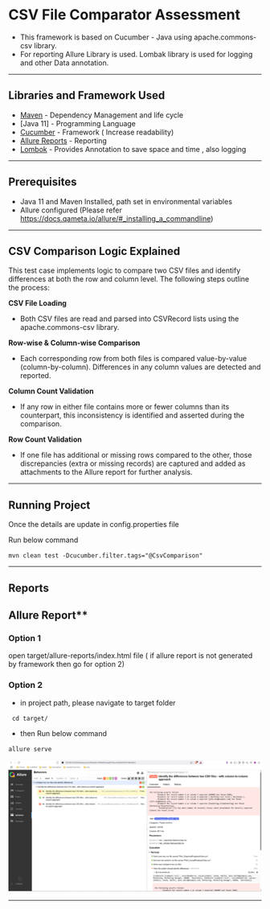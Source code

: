 # CSV File  Comparator Assessment

* This framework is based on Cucumber - Java using apache.commons-csv library.
* For reporting Allure Library is used. Lombak library is used for logging and other Data annotation.


------------------------------------------------------------
## Libraries and Framework Used

* [Maven](https://maven.apache.org/) - Dependency Management and life cycle
* [Java 11] - Programming Language
* [Cucumber](https://cucumber.io/) - Framework ( Increase readability)
* [Allure Reports](https://qameta.io/allure-report/) - Reporting
* [Lombok](https://projectlombok.org/) - Provides Annotation to save space and time , also logging

------------------------------------------------------------
## Prerequisites

* Java 11 and Maven Installed, path set in environmental variables
* Allure configured
  (Please refer https://docs.qameta.io/allure/#_installing_a_commandline)
------------------------------------------------------------

## CSV Comparison Logic Explained
This test case implements logic to compare two CSV files and identify differences at both the row and column level. The following steps outline the process:

**CSV File Loading**
* Both CSV files are read and parsed into CSVRecord lists using the apache.commons-csv library.

**Row-wise & Column-wise Comparison**
* Each corresponding row from both files is compared value-by-value (column-by-column). Differences in any column values are detected and reported.

**Column Count Validation**
* If any row in either file contains more or fewer columns than its counterpart, this inconsistency is identified and asserted during the comparison.

**Row Count Validation**
* If one file has additional or missing rows compared to the other, those discrepancies (extra or missing records) are captured and added as attachments to the Allure report for further analysis.


------------------------------------------------------------
## Running Project

Once the details are update in config.properties file

Run below command
```
mvn clean test -Dcucumber.filter.tags="@CsvComparison"
```
------------------------------------------------------------
## Reports

## Allure Report**

### Option 1
open target/allure-reports/index.html file
( if allure report is not generated by framework then go for option 2)

### Option 2
* in project path, please navigate to target folder
```
 cd target/
```
* then Run below command
```
allure serve
```

![image](https://github.com/SomeshAutomation/CsvComparator/blob/master/AllureReport.png)

------------------------------------------------------------





